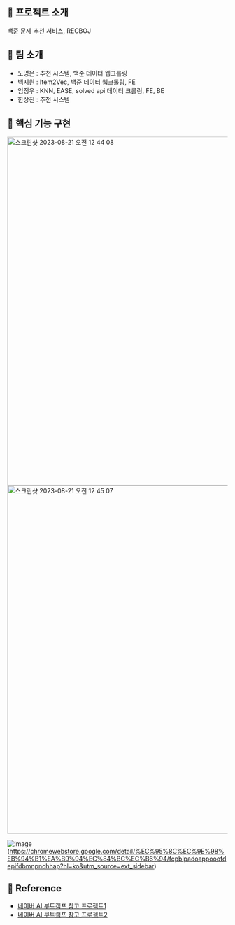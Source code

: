 ## 📑 프로젝트 소개
백준 문제 추천 서비스, RECBOJ

## 👏 팀 소개 
* 노명은 : 추천 시스템, 백준 데이터 웹크롤링
* 백지원 : Item2Vec, 백준 데이터 웹크롤링, FE
* 임정우 : KNN, EASE, solved api 데이터 크롤링, FE, BE
* 한상진 : 추천 시스템


## 🔎 핵심 기능 구현
<img width="797" alt="스크린샷 2023-08-21 오전 12 44 08" src="https://github.com/qorjiwon/RecBOJ/assets/90135669/a593da0b-3490-49d2-91c3-1c8090590926">
<img width="797" alt="스크린샷 2023-08-21 오전 12 45 07" src="https://github.com/qorjiwon/RecBOJ/assets/90135669/52302bef-ea93-412c-bd77-224b73d8a323">



![image](https://github.com/qorjiwon/RecBOJ/assets/82700743/67146739-3cdc-4208-9de4-680d5e7f9d19)(https://chromewebstore.google.com/detail/%EC%95%8C%EC%9E%98%EB%94%B1%EA%B9%94%EC%84%BC%EC%B6%94/fcpblpadoappooofdepifdbmnpnohhap?hl=ko&utm_source=ext_sidebar)





## 📄 Reference
- [네이버 AI 부트캠프 참고 프로젝트1](https://github.com/boostcampaitech3/final-project-level3-recsys-05)
- [네이버 AI 부트캠프 참고 프로젝트2](https://github.com/Glanceyes/RECJOON)

